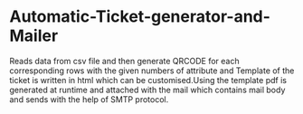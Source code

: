 # Automatic-Ticket-generator-and-Mailer

Reads data from csv file and then generate QRCODE for each corresponding rows with the given numbers of attribute and Template of the ticket is written in html which can be customised.Using the template pdf is generated at runtime and attached with the mail which contains mail body and sends with the help of SMTP protocol.
